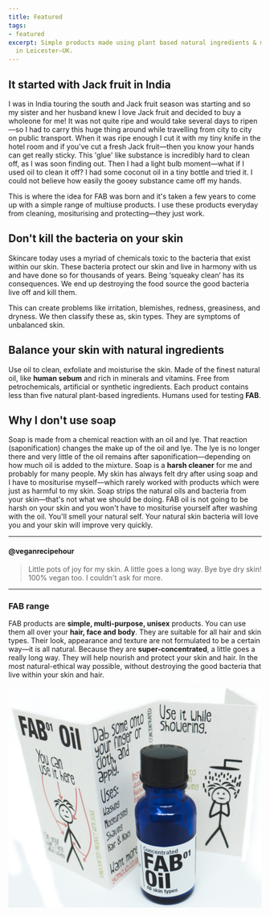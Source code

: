 ```yaml
---
title: Featured
tags:
- featured
excerpt: Simple products made using plant based natural ingredients & materials handcrafted
  in Leicester—UK.
---
```


## It started with Jack fruit in India

I was in India touring the south and Jack fruit season was starting and so my sister and her husband knew I love Jack fruit and decided to buy a wholeone for me! It was not quite ripe and would take several days to ripen—so I had to carry this huge thing around while travelling from city to city on public transport. When it was ripe enough I cut it with my tiny knife in the hotel room and if you've cut a fresh Jack fruit—then you know your hands can get really sticky. This 'glue' like substance is incredibly hard to clean off, as I was soon finding out. Then I had a light bulb moment—what if I used oil to clean it off? I had some coconut oil in a tiny bottle and tried it. I could not believe how easily the gooey substance came off my hands.

This is where the idea for FAB was born and it's taken a few years to come up with a simple range of multiuse products. I use these products everyday from cleaning, mositurising and protecting—they just work.

## Don't kill the bacteria on your skin

Skincare today uses a myriad of chemicals toxic to the bacteria that exist within our skin. These bacteria protect our skin and live in harmony with us and have done so for thousands of years. Being ‘squeaky clean’ has its consequences. We end up destroying the food source the good bacteria live off and kill them.

This can create problems like irritation, blemishes, redness, greasiness, and dryness. We then classify these as, skin types. They are symptoms of unbalanced skin.

## Balance your skin with natural ingredients

Use oil to clean, exfoliate and moisturise the skin. Made of the finest natural oil, like **human sebum** and rich in minerals and vitamins. Free from petrochemicals, artificial or synthetic ingredients. Each product contains less than five natural plant-based ingredients. Humans used for testing **FAB**.

## Why I don't use soap

Soap is made from a chemical reaction with an oil and lye. That reaction (saponification) changes the make up of the oil and lye. The lye is no longer there and very little of the oil remains after saponification—depending on how much oil is added to the mixture. Soap is a **harsh cleaner** for me and probably for many people. My skin has always felt dry after using soap and I have to mositurise myself—which rarely worked with products which were just as harmful to my skin. Soap strips the natural oils and bacteria from your skin—that's not what we should be doing. FAB oil is not going to be harsh on your skin and you won't have to mositurise yourself after washing with the oil. You'll smell your natural self. Your natural skin bacteria will love you and your skin will improve very quickly.

***

#### @veganrecipehour
> Little pots of joy for my skin. A little goes a long way. Bye bye dry skin! 
100% vegan too. I couldn't ask for more.

***

### FAB range

FAB products are **simple, multi-purpose, unisex** products. You can use them all over your **hair, face and body**. They are suitable for all hair and skin types. Their look, appearance and texture are not formulated to be a certain way—it is all natural. Because they are **super-concentrated**, a little goes a really long way. They will help nourish and protect your skin and hair. In the most natural-ethical way possible, without destroying the good bacteria that live within your skin and hair.

![fab 01 oil and instruction card](/uploads/fab-oil-and-card.jpeg)
